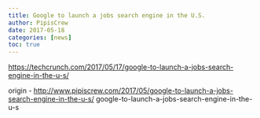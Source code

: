 ```yaml
---
title: Google to launch a jobs search engine in the U.S.
author: PipisCrew
date: 2017-05-18
categories: [news]
toc: true
---
```


https://techcrunch.com/2017/05/17/google-to-launch-a-jobs-search-engine-in-the-u-s/

origin - http://www.pipiscrew.com/2017/05/google-to-launch-a-jobs-search-engine-in-the-u-s/ google-to-launch-a-jobs-search-engine-in-the-u-s